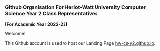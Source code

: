 ### Github Organisation For Heriot-Watt University Computer Science Year 2 Class Representatives 
**[For Academic Year 2022-23]**

Welcome!

This Github account is used to host our Landing Page [hw-cs-y2.github.io](https://hw-cs-y2.github.io).
